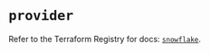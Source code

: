 # `provider`

Refer to the Terraform Registry for docs: [`snowflake`](https://registry.terraform.io/providers/snowflake-labs/snowflake/1.0.5/docs).
